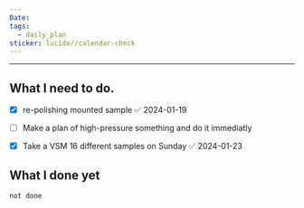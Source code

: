 ```yaml
---
Date: 
tags:
  - daily_plan
sticker: lucide//calendar-check
---
```

---
## What I need to do.

- [x] re-polishing mounted sample ✅ 2024-01-19
- [ ] Make a plan of high-pressure something and do it immediatly
- [x] Take a VSM 16 different samples on Sunday ✅ 2024-01-23



## What I done yet
```tasks
not done
```
